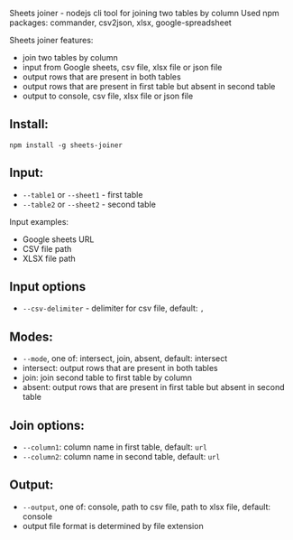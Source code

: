 Sheets joiner - nodejs cli tool for joining two tables by column
Used npm packages: commander, csv2json, xlsx, google-spreadsheet

Sheets joiner features:
- join two tables by column
- input from Google sheets, csv file, xlsx file or json file
- output rows that are present in both tables
- output rows that are present in first table but absent in second table
- output to console, csv file, xlsx file or json file

## Install:
```
npm install -g sheets-joiner
```

## Input:
- `--table1` or `--sheet1` - first table
- `--table2` or `--sheet2` - second table

Input examples:
- Google sheets URL
- CSV file path
- XLSX file path

## Input options
- `--csv-delimiter` - delimiter for csv file, default: `,`

## Modes:
- `--mode`, one of: intersect, join, absent, default: intersect
- intersect: output rows that are present in both tables
- join: join second table to first table by column
- absent: output rows that are present in first table but absent in second table

## Join options:
- `--column1`: column name in first table, default: `url`
- `--column2`: column name in second table, default: `url`

## Output:
- `--output`, one of: console, path to csv file, path to xlsx file, default: console
- output file format is determined by file extension